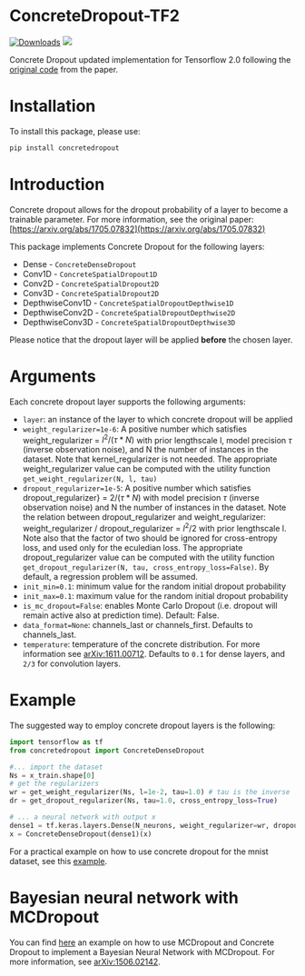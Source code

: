 # ConcreteDropout-TF2
[![Downloads](https://pepy.tech/badge/concretedropout)](https://pepy.tech/project/concretedropout)
[![](https://img.shields.io/pypi/v/concretedropout.svg?maxAge=3600)](https://pypi.org/project/concretedropout/)

Concrete Dropout updated implementation for Tensorflow 2.0 following the [original code](https://github.com/yaringal/ConcreteDropout) from the paper.
# Installation
To install this package, please use:
```bash
pip install concretedropout
```

# Introduction
Concrete dropout allows for the dropout probability of a layer to become a trainable parameter. For more information, see the original paper: [https://arxiv.org/abs/1705.07832](https://arxiv.org/abs/1705.07832)

This package implements Concrete Dropout for the following layers:
- Dense - `ConcreteDenseDropout`
- Conv1D - `ConcreteSpatialDropout1D`
- Conv2D - `ConcreteSpatialDropout2D`
- Conv3D - `ConcreteSpatialDropout2D`
- DepthwiseConv1D - `ConcreteSpatialDropoutDepthwise1D`
- DepthwiseConv2D - `ConcreteSpatialDropoutDepthwise2D`
- DepthwiseConv3D - `ConcreteSpatialDropoutDepthwise3D`

Please notice that the dropout layer will be applied **before** the chosen layer.

# Arguments
Each concrete dropout layer supports the following arguments:
- `layer`: 
    an instance of the layer to which concrete dropout will be applied
- `weight_regularizer=1e-6`:
    A positive number which satisfies weight_regularizer = $l^2 / (\tau * N)$ with prior lengthscale l, model precision $\tau$ (inverse observation noise),
    and N the number of instances in the dataset.
    Note that kernel_regularizer is not needed.
    The appropriate weight_regularizer value can be computed with the utility function `get_weight_regularizer(N, l, tau)`
- `dropout_regularizer=1e-5`:
    A positive number which satisfies dropout_regularizer} = $2 / (\tau * N)$ with model precision $\tau$ (inverse observation noise) and N the number of instances in the dataset.
    Note the relation between dropout_regularizer and weight_regularizer: weight_regularizer / dropout_regularizer = $l^2 / 2$
    with prior lengthscale l. Note also that the factor of two should be
    ignored for cross-entropy loss, and used only for the eculedian loss.
    The appropriate dropout_regularizer value can be computed with the utility function `get_dropout_regularizer(N, tau, cross_entropy_loss=False)`. By default, a regression problem will be assumed. 
- `init_min=0.1`: minimum value for the random initial dropout probability
- `init_max=0.1`: maximum value for the random initial dropout probability
- `is_mc_dropout=False`: enables Monte Carlo Dropout (i.e. dropout will remain active also at prediction time). Default: False. 
- `data_format=None`: channels_last or channels_first. Defaults to channels_last.
- `temperature`: temperature of the concrete distribution. For more information see [arXiv:1611.00712](https://arxiv.org/abs/1611.00712). Defaults to `0.1` for dense layers, and `2/3` for convolution layers.

# Example
The suggested way to employ concrete dropout layers is the following:
```python
import tensorflow as tf
from concretedropout import ConcreteDenseDropout 

#... import the dataset
Ns = x_train.shape[0]
# get the regularizers
wr = get_weight_regularizer(Ns, l=1e-2, tau=1.0) # tau is the inverse 
dr = get_dropout_regularizer(Ns, tau=1.0, cross_entropy_loss=True)

# ... a neural network with output x
dense1 = tf.keras.layers.Dense(N_neurons, weight_regularizer=wr, dropout_regularizer=dr)
x = ConcreteDenseDropout(dense1)(x)
```

For a practical example on how to use concrete dropout for the mnist dataset, see this [example](https://github.com/aurelio-amerio/ConcreteDropout-TF2/blob/main/examples/mnist_convnet_concrete_dropout.ipynb).

# Bayesian neural network with MCDropout
You can find [here](https://github.com/aurelio-amerio/ConcreteDropout-TF2/blob/main/examples/regression_MCDropout.ipynb) an example on how to use MCDropout and Concrete Dropout to implement a Bayesian Neural Network with MCDropout. For more information, see [arXiv:1506.02142](https://arxiv.org/abs/1506.02142).
